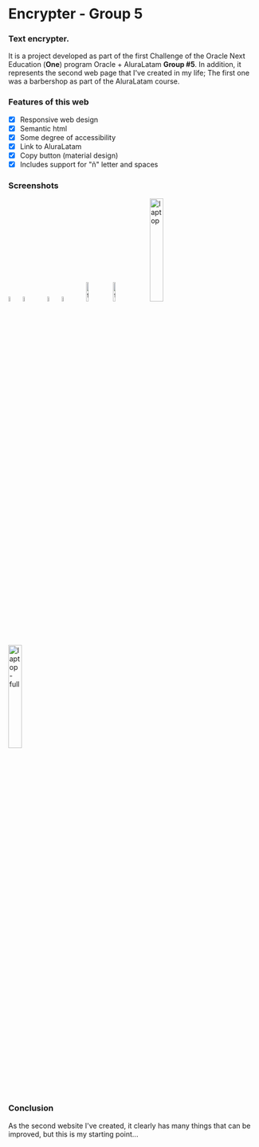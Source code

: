 # Encrypter - Group 5
### Text encrypter.

It is a project developed as part of the first Challenge of the Oracle Next Education (**One**) program Oracle + AluraLatam **Group #5**. In addition, it represents the second web page that I've created in my life; The first one was a barbershop as part of the AluraLatam course.

### Features of this web
- [x] Responsive web design
- [x] Semantic html
- [x] Some degree of accessibility
- [x] Link to AluraLatam
- [x] Copy button (material design)
- [x] Includes support for "ñ" letter and spaces

### Screenshots


<img alt= "smartphone-hor" src= "https://github.com/Alex-Viera/Encriptador/assets/134527756/e9014996-f528-4c2b-9813-d552cca7e30a" width= "5%">
<img alt= "smartphone-hor-full" src= "https://github.com/Alex-Viera/Encriptador/assets/134527756/48002a94-649f-4b90-a804-c6538b2cd39e" width= "5%">
&nbsp;&nbsp;&nbsp;&nbsp;

<img alt= "smartphone" src= "https://github.com/Alex-Viera/Encriptador/assets/134527756/f0e5b2cd-3073-4251-b691-1d794ce5549b" width= "5%">
<img alt= "smartphone-full" src= "https://github.com/Alex-Viera/Encriptador/assets/134527756/092fbe1b-51ba-4ee4-92b0-136e3a4ca139" width= "5%">
&nbsp;&nbsp;&nbsp;&nbsp;

<img alt= "tablet" src= "https://github.com/Alex-Viera/Encriptador/assets/134527756/da03a2d6-d24d-4d92-a7ae-725a2b8eec89" width= "10%">
<img alt= "tablet-full" src= "https://github.com/Alex-Viera/Encriptador/assets/134527756/291409e0-16fb-4114-bb53-b477f54b5b5b" width= "10%">
&nbsp;&nbsp;&nbsp;&nbsp;

<img alt= "laptop" src= "https://github.com/Alex-Viera/Encriptador/assets/134527756/2e56df3b-c318-451c-b0ee-d28552fc7ab2" width= "23%">
<img alt= "laptop-full" src= "https://github.com/Alex-Viera/Encriptador/assets/134527756/a35daa92-9f82-4af9-8da3-2f5eee32c503" width= "23%">

### Conclusion
As the second website I've created, it clearly has many things that can be improved, but this is my starting point...
